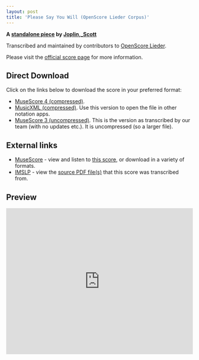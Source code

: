 ```yaml
---
layout: post
title: 'Please Say You Will (OpenScore Lieder Corpus)'
---
```


__A [standalone piece](https://fourscoreandmore.org/openscore/lieder/Joplin,_Scott/_/) by [Joplin,_Scott](https://fourscoreandmore.org/openscore/lieder/Joplin,_Scott)__

Transcribed and maintained by contributors to [OpenScore Lieder].

Please visit the [official score page] for more information.

[official score page]: https://musescore.com/openscore-lieder-corpus/scores/6304288
[OpenScore Lieder]: https://musescore.com/openscore-lieder-corpus

## Direct Download

Click on the links below to download the score in your preferred format:
- [MuseScore 4 (compressed)](https://fourscoreandmore.org/openscore/lieder/Joplin,_Scott/_/Please_Say_You_Will.mscz).
- [MusicXML (compressed)](https://fourscoreandmore.org/openscore/lieder/Joplin,_Scott/_/Please_Say_You_Will.mxl). Use this version to open the file in other notation apps.
- [MuseScore 3 (uncompressed)](https://raw.githubusercontent.com/OpenScore/Lieder/refs/heads/main/scores/Joplin,_Scott/_/Please_Say_You_Will/lc6304288.mscx). This is the version as transcribed by our team (with no updates etc.). It is uncompressed (so a larger file).

## External links

- [MuseScore] - view and listen to [this score][MuseScore], or download in a variety of formats.
- [IMSLP] - view the [source PDF file(s)][IMSLP] that this score was transcribed from.

[MuseScore]: https://musescore.com/score/6304288
[IMSLP]: https://imslp.org/wiki/Special:ReverseLookup/440659

## Preview

<iframe width="100%" height="394" src="https://musescore.com/openscore-lieder-corpus/scores/6304288/embed" frameborder="0" allowfullscreen allow="autoplay; fullscreen"></iframe>
